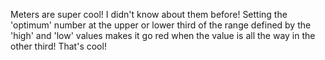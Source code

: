 Meters are super cool! I didn't know about them before! Setting the 'optimum' number at the upper or lower third of the range defined by the 'high' and 'low' values makes it go red when the value is all the way in the other third! That's cool!